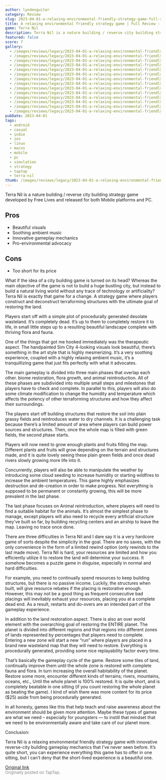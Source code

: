 ```yaml
---
author: lyndonguitar
category: Review
slug: 2023-04-01-a-relaxing-environmental-friendly-strategy-game-full-review-terra-nil
title: A relaxing environmental friendly strategy game | Full Review - Terra Nil
game: Terra Nil
description: Terra Nil is a nature building / reverse city building strategy game developed by Free Lives and released for both Mobile platforms and PC.
featured: false
score: 7
gallery:
  - /images/reviews/legacy/2023-04-01-a-relaxing-environmental-friendly-strategy-game--full-review---terra-nil-0.avif
  - /images/reviews/legacy/2023-04-01-a-relaxing-environmental-friendly-strategy-game--full-review---terra-nil-1.avif
  - /images/reviews/legacy/2023-04-01-a-relaxing-environmental-friendly-strategy-game--full-review---terra-nil-2.avif
  - /images/reviews/legacy/2023-04-01-a-relaxing-environmental-friendly-strategy-game--full-review---terra-nil-3.avif
  - /images/reviews/legacy/2023-04-01-a-relaxing-environmental-friendly-strategy-game--full-review---terra-nil-4.avif
  - /images/reviews/legacy/2023-04-01-a-relaxing-environmental-friendly-strategy-game--full-review---terra-nil-5.avif
  - /images/reviews/legacy/2023-04-01-a-relaxing-environmental-friendly-strategy-game--full-review---terra-nil-6.avif
  - /images/reviews/legacy/2023-04-01-a-relaxing-environmental-friendly-strategy-game--full-review---terra-nil-7.avif
  - /images/reviews/legacy/2023-04-01-a-relaxing-environmental-friendly-strategy-game--full-review---terra-nil-8.avif
  - /images/reviews/legacy/2023-04-01-a-relaxing-environmental-friendly-strategy-game--full-review---terra-nil-9.avif
  - /images/reviews/legacy/2023-04-01-a-relaxing-environmental-friendly-strategy-game--full-review---terra-nil-10.avif
  - /images/reviews/legacy/2023-04-01-a-relaxing-environmental-friendly-strategy-game--full-review---terra-nil-11.avif
  - /images/reviews/legacy/2023-04-01-a-relaxing-environmental-friendly-strategy-game--full-review---terra-nil-12.avif
  - /images/reviews/legacy/2023-04-01-a-relaxing-environmental-friendly-strategy-game--full-review---terra-nil-13.avif
pubDate: 2023-04-01
tags:
  - android
  - casual
  - indie
  - ios
  - linux
  - macos
  - mobile
  - pc
  - simulation
  - strategy
  - taptap
  - terra-nil
thumb: /images/reviews/legacy/2023-04-01-a-relaxing-environmental-friendly-strategy-game--full-review---terra-nil-0.avif
---
```


Terra Nil is a nature building / reverse city building strategy game developed by Free Lives and released for both Mobile platforms and PC.




## Pros
- Beautiful visuals
- Soothing ambient music
- Innovative gameplay mechanics
- Pro-environmental advocacy

## Cons
- Too short for its price

What if the idea of a city building game is turned on its head? Whereas the main objective of the game is not to build a huge bustling city, but instead to build a natural living world without any trace of technology or artificiality? Terra Nil is exactly that game for a change. A strategy game where players construct and deconstruct terraforming structures with the ultimate goal of restoring the land.

Players start off with a simple plot of procedurally generated desolate wasteland. It’s completely dead. It’s up to them to completely restore it to life, in small little steps up to a resulting beautiful landscape complete with thriving flora and fauna.

One of the things that got me hooked immediately was the therapeutic aspect. The handpainted Sim City 4-looking visuals look beautiful, there’s something in the art style that is highly mesmerizing. It’s a very soothing experience, coupled with a highly relaxing ambient music, it’s a tranquillizing game that just fits perfectly with what it advocates.

The main gameplay is divided into three main phases that overlap each other. biome restoration, flora growth, and animal reintroduction. All of these phases are subdivided into multiple small steps and milestones that players have to check and complete. In parallel to this, players will also do some climate modification to change the humidity and temperature which affects the potency of other terraforming structures and how they affect their surroundings.

The players start off building structures that restore the soil into plain grassy fields and reintroduces water to dry channels. It is a challenging task because there’s a limited amount of area where players can build power sources and structures. Then, once the whole map is filled with green fields, the second phase starts.

Players will now need to grow enough plants and fruits filling the map. Different plants and fruits will grow depending on the terrain and structures made, and it is quite lovely seeing these plain green fields and once dead rivers slowly growing more life into it.

Concurrently, players will also be able to manipulate the weather by introducing some cloud seeding to increase humidity or starting wildfires to increase the ambient temperatures. This game highly emphasizes destruction and de-creation in order to make progress. Not everything is supposed to be permanent or constantly growing, this will be more prevalent in the last phase.

The last phase focuses on Animal reintroduction, where players will need to find a suitable habitat for the animals. It’s almost the simplest phase to manage, except players will also need to recycle every artificial structure they’ve built so far, by building recycling centers and an airship to leave the map. Leaving no trace once done.

There are three difficulties in Terra Nil and I dare say it is a very hardcore game of sorts despite the simplicity in the goal. There are no saves, with the only convenience in the form of a limited rewind option (only rewinds to the last made move). Terra Nil is hard, your resources are limited and how you efficiently utilize it to restore the land will determine your success. It somehow becomes a puzzle game in disguise, especially in normal and hard difficulties.

For example, you need to continually spend resources to keep building structures, but there is no passive income. Luckily, the structures when built, will give resource rebates if the placing is restorative enough. However, this may not be a good thing as frequent consecutive bad placings will inevitably exhaust your resources, placing you at a complete dead end. As a result, restarts and do-overs are an intended part of the gameplay experience.

In addition to the land restoration aspect. There is also an over world element with the overarching goal of restoring the ENTIRE planet. The planet is divided into different regions and that regions into different zones of lands represented by percentages that players need to complete. Entering a new zone will start a new “run” where players are placed in a brand new wasteland map that they will need to restore. Everything is procedurally generated, providing some nice replayability factor every time.

That’s basically the gameplay cycle of the game. Restore some tiles of land, continually improve them until the whole zone is restored with complete fauna and flora. In turn increasing the overall habitability of the planet. Restore some more, encounter different kinds of terrains; rivers, mountains, oceans, etc., Until the whole planet is 100% restored. It is quite short, and is completely beatable in one sitting (if you count restoring the whole planet as beating the game). I kind of wish there was more content for its price ($25) aside from being procedurally generated.

In all honesty, games like this that help teach and raise awareness about the environment should be given more attention. Maybe these types of games are what we need – especially for youngsters — to instill that mindset that we need to be environmentally aware and take care of our planet more.

Conclusion:

Terra Nil is a relaxing environmental friendly strategy game with innovative reverse-city building gameplay mechanics that I’ve never seen before. It’s quite short, you can experience everything this game has to offer in one sitting, but I can’t deny that the short-lived experience is a beautiful one.

[Original link](https://www.taptap.io/post/4965987)<br><span style="font-size: 0.95em; color: #888;">Originally posted on TapTap.</span>
